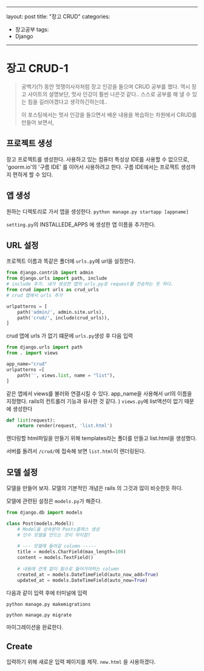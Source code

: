 
---
layout: post
title: "장고 CRUD"
categories:
  - 장고공부
tags:
  - Django
---



# 장고 CRUD-1
> 
> 공백기(?) 동안 멋쟁이사자처럼 장고 인강을 들으며 CRUD 공부를 했다.
> 역시 장고 사이트의 설명보단, 멋사 인강이 훨씬 나은것 같다..
> 스스로 공부를 해 낼 수 있는 힘을 길러야겠다고 생각하긴하는데..
>  
> 이 포스팅에서는 멋사 인강을 들으면서 배운 내용을 복습하는 차원에서  CRUD를 만들어 보면서, 


## 프로젝트 생성

장고 프로젝트를 생성한다.
사용하고 있는 컴퓨터 특성상 IDE를 사용할 수 없으므로, 'goorm.io'의 '구름 IDE' 를 이어서 사용하려고 한다.
구름 IDE에서는 프로젝트 생성까지 편하게 할 수 있다.

## 앱 생성

원하는 디렉토리로 가서 앱을 생성한다. ``python manage.py startapp [appname]``

`setting.py`의 INSTALLEDE_APPS 에 생성한 앱 이름을 추가한다.


## URL 설정
프로젝트 이름과 똑같은 폴더에 `urls.py`에 url을 설정한다.

~~~ python
from django.contrib import admin
from django.urls import path, include
# include 추가. 내가 생성한 앱의 urls.py로 request를 전송하는 듯 하다.
from crud import urls as crud_urls
# crud 앱에서 urls 추가

urlpatterns = [
    path('admin/', admin.site.urls),
    path('crud/', include(crud_urls)),
]
~~~
crud 앱에 urls 가 없기 떄문에 `urls.py`생성 후 다음 입력
~~~python
from django.urls import path
from . import views

app_name="crud"
urlpatterns =[
    path('', views.list, name = "list"),
]
~~~

같은 앱에서 views를 불러와 연결시킬 수 있다.
app_name을 사용해서 url의 이름을 지정했다. rails의 컨트롤러 기능과 유사한 것 같다.
)
`views.py`에 list액션이 없기 때문에 생성한다

~~~python
def list(request):
    return render(request, 'list.html')
~~~
렌더링할 html파일을 만들기 위해 templates라는 폴더를 만들고 list.html을 생성했다.

서버를 돌려서 `/crud/`에 접속해 보면 `list.html`이 렌더링된다.


## 모델 설정
모델을 만들어 보자. 모델의 기본적인 개념은 rails 의 그것과 많이 비슷한듯 하다.

모델에 관련된 설정은 `models.py`가 해준다.
~~~python
from django.db import models

class Post(models.Model):
    # Model을 상속받아 Posts클래스 생성
    # 단수 모델을 만드는 것이 차이점?
    
    # --- 모델에 들어갈 column -----
    title = models.CharField(max_length=100)
    content = models.TextField()
    
    # 내용에 관계 없이 필수로 들어가야하는 column
    created_at = models.DateTimeField(auto_now_add=True)
    updated_at = models.DateTimeField(auto_now=True)
~~~
다음과 같이 입력 후에 터미널에 입력

~~~
python manage.py makemigrations

python manage.py migrate
~~~

마이그레이션을 완료한다.

## Create

입력하기 위해 새로운 입력 페이지를 제작.
`new.html` 을 사용하겠다.

<!--stackedit_data:
eyJoaXN0b3J5IjpbLTEzNTg1MDI2MDQsLTI4NDM4Mzk5OSwxOD
Q3ODY1MjM1LDM5NzU2MzcwNCwxOTAwNTU5NzUxLDkwNDYyMDk4
OCwtMTIwNjc0OTY2NiwtMzMyNDU1MzYzXX0=
-->